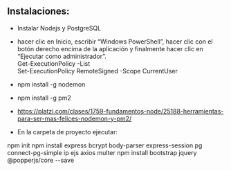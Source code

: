 ## Instalaciones:

* Instalar Nodejs y PostgreSQL

* hacer clic en Inicio, escribir “Windows PowerShell”, hacer clic con el botón derecho encima de la aplicación y finalmente hacer clic en “Ejecutar como administrador”.<br>
Get-ExecutionPolicy -List ​<br>
Set-ExecutionPolicy RemoteSigned -Scope CurrentUser <br>

* npm install -g nodemon <br>

* npm install -g pm2 <br>

* https://platzi.com/clases/1759-fundamentos-node/25188-herramientas-para-ser-mas-felices-nodemon-y-pm2/ <br>

* En la carpeta de proyecto ejecutar:

npm init
npm install express bcrypt body-parser express-session pg connect-pg-simple ip ejs axios multer
npm install bootstrap jquery @popperjs/core --save